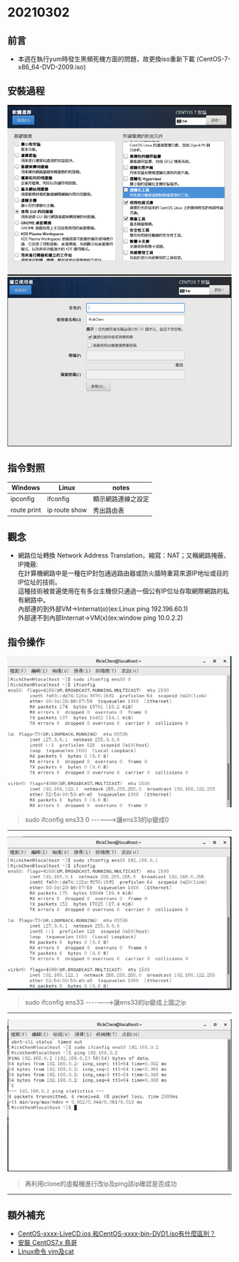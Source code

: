 # 20210302
## 前言
* 本週在執行yum時發生黑頻死機方面的問題，故更換iso重新下載 (CentOS-7-x86_64-DVD-2009.iso)
## 安裝過程
![1](https://github.com/cycyucheng1010/NQU/blob/main/Centos7/week2-1.PNG)
![2](https://github.com/cycyucheng1010/NQU/blob/main/Centos7/week2-2.PNG)
## 指令對照
 Windows | Linux | notes
 -----|-----------|-------
 ipconfig | ifconfig | 顯示網路連線之設定
 route print | ip route show | 秀出路由表
## 觀念
* 網路位址轉換 Network Address Translation，縮寫：NAT；又稱網路掩蔽、IP掩蔽:<br>
在計算機網路中是一種在IP封包通過路由器或防火牆時重寫來源IP地址或目的IP位址的技術。<br>
這種技術被普遍使用在有多台主機但只通過一個公有IP位址存取網際網路的私有網路中。<br>
內部連的到外部VM->Internat(o)(ex:Linux ping 192.196.60.1)<br>
外部連不到內部Internat->VM(x)(ex:window ping 10.0.2.2)
## 指令操作
![3](https://github.com/cycyucheng1010/NQU/blob/main/Centos7/week2-3.PNG)
>sudo ifconfig ens33 0 ------>讓ens33的ip變成0 
---
![4](https://github.com/cycyucheng1010/NQU/blob/main/Centos7/week2-4.PNG)
>sudo ifconfig ens33 ------->讓ens33的ip變成上圖之ip
---
![5](https://github.com/cycyucheng1010/NQU/blob/main/Centos7/week2-5.PNG)
>再利用clone的虛擬機進行改ip及ping該ip確認是否成功
---
## 額外補充
* [CentOS-xxxx-LiveCD.ios 和CentOS-xxxx-bin-DVD1.iso有什麼區別？](https://www.itread01.com/content/1546347788.html)
* [安裝 CentOS7.x 鳥哥](http://linux.vbird.org/linux_basic/0157installcentos7.php)
* [Linux命令 vim及cat](https://www.itread01.com/content/1545716826.html)
